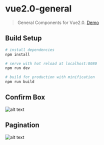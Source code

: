 # vue2.0-general

> General Components for Vue2.0.  [Demo](https://pengfu.github.io/vue2.0-general/)

## Build Setup

``` bash
# install dependencies
npm install

# serve with hot reload at localhost:8080
npm run dev

# build for production with minification
npm run build
```

## Confirm Box
![alt text](https://cloud.githubusercontent.com/assets/7261281/21039596/f6adc652-be19-11e6-879c-bcf6059a8917.png "Confirm Box")

## Pagination
![alt text](https://cloud.githubusercontent.com/assets/7261281/21039648/55f26cee-be1a-11e6-8f2a-3b8c6a765883.png "Pagination")

